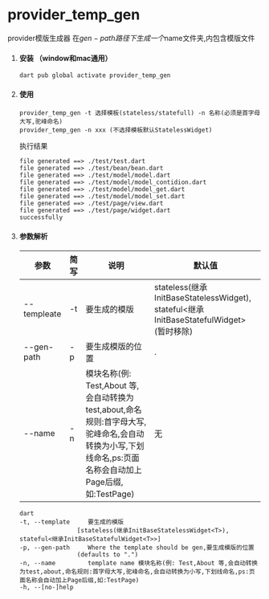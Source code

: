 <!--
 * @Author: cheng
 * @Version: 1.0
 * @Date: 2023-04-25 13:04:14
 * @LastEditors: cheng
 * @LastEditTime: 2023-06-14 09:47:09
 * @FilePath: \provider_temp_gen\README.md
 * @ObjectDescription: 使用说明  window mac通用
-->
# provider_temp_gen

provider模版生成器
在$gen-path路径下生成一个$name文件夹,内包含模版文件

1. #### 安装    （window和mac通用）
    ```
    dart pub global activate provider_temp_gen
    ```
2. #### 使用
    ```
    provider_temp_gen -t 选择模板(stateless/statefull) -n 名称(必须是首字母大写,驼峰命名) 
    provider_temp_gen -n xxx (不选择模板默认StatelessWidget)
    ``` 

    执行结果
    ```
    file generated ==> ./test/test.dart
    file generated ==> ./test/bean/bean.dart
    file generated ==> ./test/model/model.dart
    file generated ==> ./test/model/model_contidion.dart
    file generated ==> ./test/model/model_get.dart
    file generated ==> ./test/model/model_set.dart
    file generated ==> ./test/page/view.dart
    file generated ==> ./test/page/widget.dart
    successfully
    ```
3. #### 参数解析  
    | 参数 | 简写 | 说明 | 默认值 |
    | - | - | - | - |
    | --templeate | -t | 要生成的模版 | stateless(继承InitBaseStatelessWidget<T>), stateful<继承InitBaseStatefulWidget<T>> (暂时移除) |
    | --gen-path | -p | 要生成模版的位置 | . |
    | --name | -n | 模块名称(例: Test,About 等,会自动转换为test,about,命名规则:首字母大写,驼峰命名,会自动转换为小写,下划线命名,ps:页面名称会自动加上Page后缀,如:TestPage) | 无 |
    
    ```
    dart
    -t, --template     要生成的模版
                    [stateless(继承InitBaseStatelessWidget<T>), stateful<继承InitBaseStatefulWidget<T>>]
    -p, --gen-path     Where the template should be gen,要生成模版的位置
                    (defaults to ".")
    -n, --name         template name 模块名称(例: Test,About 等,会自动转换为test,about,命名规则:首字母大写,驼峰命名,会自动转换为小写,下划线命名,ps:页面名称会自动加上Page后缀,如:TestPage)
    -h, --[no-]help

    ```